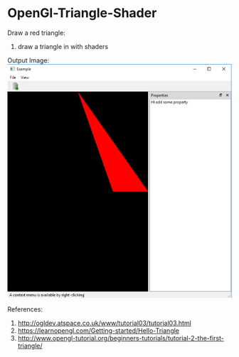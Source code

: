 # OpenGl-Triangle-Shader

Draw a red triangle:
  1) draw a triangle in with shaders
  
Output Image:
![](images/output.png)

References:
1) http://ogldev.atspace.co.uk/www/tutorial03/tutorial03.html
2) https://learnopengl.com/Getting-started/Hello-Triangle
3) http://www.opengl-tutorial.org/beginners-tutorials/tutorial-2-the-first-triangle/

